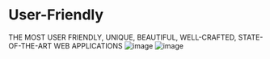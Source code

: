 # User-Friendly
THE MOST USER FRIENDLY, UNIQUE, BEAUTIFUL, WELL-CRAFTED, STATE-OF-THE-ART WEB APPLICATIONS 
![image](https://github.com/user-attachments/assets/15cfadd9-7329-47da-9944-f3612c286feb)
![image](https://github.com/user-attachments/assets/b3a353ef-cb7c-45d6-882e-b1bc434bc91d)
